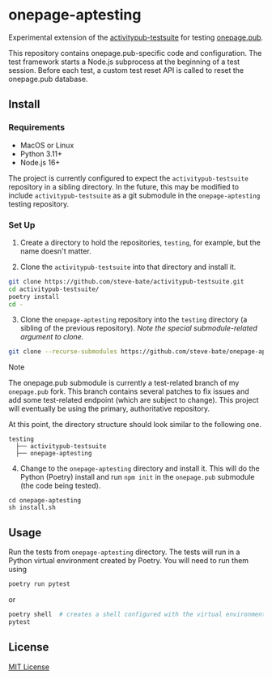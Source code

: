 # onepage-aptesting

Experimental extension of the [activitypub-testsuite](https://github.com/steve-bate/activitypub-testsuite) for testing [onepage.pub](https://github.com/evanp/onepage.pub).

This repository contains onepage.pub-specific code and configuration. The test framework starts a Node.js subprocess at the beginning of a test session. Before each test, a custom test reset API is called to reset the onepage.pub database.

## Install

### Requirements

* MacOS or Linux
* Python 3.11+
* Node.js 16+

The project is currently configured to expect the `activitypub-testsuite` repository in a sibling directory. In the future, this may be modified to include `activitypub-testsuite` as a git submodule in the `onepage-aptesting` testing repository.

### Set Up

1. Create a directory to hold the repositories, `testing`, for example, but the name doesn't matter.

2. Clone the `activitypub-testsuite` into that directory and install it.

```bash
git clone https://github.com/steve-bate/activitypub-testsuite.git
cd activitypub-testsuite/
poetry install
cd -
```

3. Clone the `onepage-aptesting` repository into the `testing` directory (a sibling of the previous repository). *Note the special submodule-related argument to clone.*

```bash
git clone --recurse-submodules https://github.com/steve-bate/onepage-aptesting
```

> [!NOTE]
> The onepage.pub submodule is currently a test-related branch of my `onepage.pub` fork. This branch contains several patches to fix issues and add some test-related endpoint (which are subject to change). This project will eventually be using the primary, authoritative repository.

At this point, the directory structure should look similar to the following one.

```
testing
  ├── activitypub-testsuite
  ├── onepage-aptesting
```

4. Change to the `onepage-aptesting` directory and install it. This will do the Python (Poetry) install and run `npm init` in the `onepage.pub` submodule (the code being tested).

```
cd onepage-aptesting
sh install.sh
```

## Usage

Run the tests from `onepage-aptesting` directory. The tests will run in a Python virtual environment created by Poetry. You will need to run them using

```bash
poetry run pytest
```
or
```bash
poetry shell  # creates a shell configured with the virtual environment
pytest
```

## License

[MIT License](LICENSE.txt)
